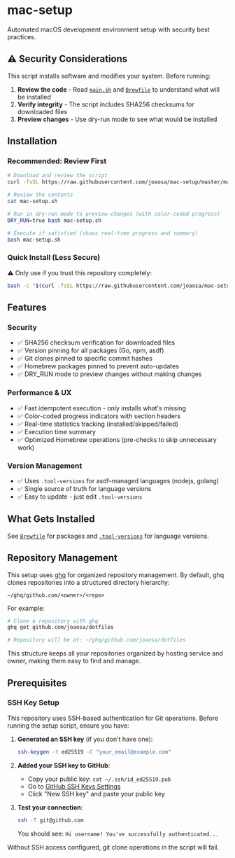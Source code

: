 # mac-setup

Automated macOS development environment setup with security best practices.

## ⚠️ Security Considerations

This script installs software and modifies your system. Before running:

1. **Review the code** - Read [`main.sh`](./main.sh) and [`Brewfile`](./Brewfile) to understand what will be installed
2. **Verify integrity** - The script includes SHA256 checksums for downloaded files
3. **Preview changes** - Use dry-run mode to see what would be installed

## Installation

### Recommended: Review First

```bash
# Download and review the script
curl -fsSL https://raw.githubusercontent.com/joaosa/mac-setup/master/main.sh -o mac-setup.sh

# Review the contents
cat mac-setup.sh

# Run in dry-run mode to preview changes (with color-coded progress)
DRY_RUN=true bash mac-setup.sh

# Execute if satisfied (shows real-time progress and summary)
bash mac-setup.sh
```

### Quick Install (Less Secure)

⚠️ Only use if you trust this repository completely:

```bash
bash -c "$(curl -fsSL https://raw.githubusercontent.com/joaosa/mac-setup/master/main.sh)"
```

## Features

### Security

- ✅ SHA256 checksum verification for downloaded files
- ✅ Version pinning for all packages (Go, npm, asdf)
- ✅ Git clones pinned to specific commit hashes
- ✅ Homebrew packages pinned to prevent auto-updates
- ✅ DRY_RUN mode to preview changes without making changes

### Performance & UX

- ✅ Fast idempotent execution - only installs what's missing
- ✅ Color-coded progress indicators with section headers
- ✅ Real-time statistics tracking (installed/skipped/failed)
- ✅ Execution time summary
- ✅ Optimized Homebrew operations (pre-checks to skip unnecessary work)

### Version Management

- ✅ Uses `.tool-versions` for asdf-managed languages (nodejs, golang)
- ✅ Single source of truth for language versions
- ✅ Easy to update - just edit `.tool-versions`

## What Gets Installed

See [`Brewfile`](./Brewfile) for packages and [`.tool-versions`](./.tool-versions) for language versions.

## Repository Management

This setup uses [ghq](https://github.com/x-motemen/ghq) for organized repository management. By default, ghq clones repositories into a structured directory hierarchy:

```
~/ghq/github.com/<owner>/<repo>
```

For example:
```bash
# Clone a repository with ghq
ghq get github.com/joaosa/dotfiles

# Repository will be at: ~/ghq/github.com/joaosa/dotfiles
```

This structure keeps all your repositories organized by hosting service and owner, making them easy to find and manage.

## Prerequisites

### SSH Key Setup

This repository uses SSH-based authentication for Git operations. Before running the setup script, ensure you have:

1. **Generated an SSH key** (if you don't have one):
   ```bash
   ssh-keygen -t ed25519 -C "your_email@example.com"
   ```

2. **Added your SSH key to GitHub**:
   - Copy your public key: `cat ~/.ssh/id_ed25519.pub`
   - Go to [GitHub SSH Keys Settings](https://github.com/settings/keys)
   - Click "New SSH key" and paste your public key

3. **Test your connection**:
   ```bash
   ssh -T git@github.com
   ```

   You should see: `Hi username! You've successfully authenticated...`

Without SSH access configured, git clone operations in the script will fail.
